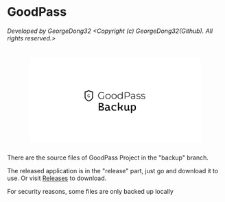 # GoodPass
*Developed by GeorgeDong32 <Copyright (c) GeorgeDong32(Github). All rights reserved.>*
<h1 align="center">
  <img src="https://github.com/GeorgeDong32/GoodPass/blob/resource/Title%20Photo/GoodPassbackup.png" alt="GoodPass" width="400">
</h1>

There are the source files of GoodPass Project in the "backup" branch.

The released application is in the "release" part, just go and download it to use. Or visit [Releases](https://github.com/GeorgeDong32/GoodPass/releases) to download.

For security reasons, some files are only backed up locally
